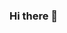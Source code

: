 ### Hi there 👋

<!--
**ynah265/ynah265** is a ✨ _special_ ✨ repository because its `README.md` (this file) appears on your GitHub profile.

Name: Yazeed Herz Allah

Description: My GitHub account is where I share my coding projects and contributions. It's a place where I showcase my work.

The repository I created is called (ynah). It's like a digital folder where I store my code. In it, you'll find (change 2) which is a text that i modifed follwong the steps provided.

I clicked on the + sign and selected "clone depository" and i cloned my file to my local machine

